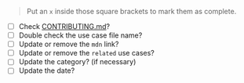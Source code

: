 > Put an `x` inside those square brackets to mark them as complete.

- [ ] Check [CONTRIBUTING.md](https://github.com/jadjoubran/codetogo.io/blob/master/CONTRIBUTING.md)?
- [ ] Double check the use case file name?
- [ ] Update or remove the `mdn` link?
- [ ] Update or remove the `related` use cases?
- [ ] Update the category? (if necessary)
- [ ] Update the date?
